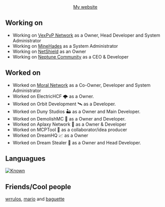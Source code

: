 <div align="center">
  <a href=https://jsexp.wtf>My website</a>
</div>

## Working on
- Working on [VexPvP Network](https://discord.vexpvp.club) as a Owner, Head Developer and System Administrator
- Working on [MineHades](https://discord.gg/minehades) as a System Administrator
- Working on [NetShield](https://discord.gg/6KHXQvf4wt) as an Owner
- Working on [Neptune Community](https://discord.gg/Y3wtcd68WB) as a CEO & Developer

## Worked on
- Worked on [Moral Network](https://discord.moral.rip) as a Co-Owner, Developer and System Administrator
- Worked on ElectricHCF 🌩️ as a Owner.
- Worked on Orbit Development 🛰️ as a Developer.
- Worked on Duny Studios 🏜️ as a Owner and Main Developer.
- Worked on DemolishMC 🔨 as a Owner and Developer.
- Worked on Aplaxy Network 🐍 as a Owner & Developer
- Worked on MCPTool 🧨 as a collaborator/idea producer
- Worked on DreamHQ 📈 as a Owner
- Worked on Dream Stealer 💭 as a Owner and Head Developer.

## Languagues

[![Known](https://skillicons.dev/icons?i=python,java,javascript,mysql,mongo,redis,flask,express,nginx)](https://skillicons.dev)

## Friends/Cool people
[wrrulos](https://github.com/wrrulos), [mario](https://github.com/PerroDev) and [baguette](https://github.com/ZenKun-04)
